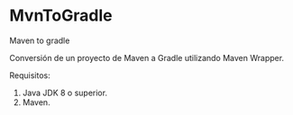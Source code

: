 # MvnToGradle
Maven to gradle

Conversión de un proyecto de Maven a Gradle utilizando Maven Wrapper.

Requisitos:
1. Java JDK 8 o superior.
2. Maven.
